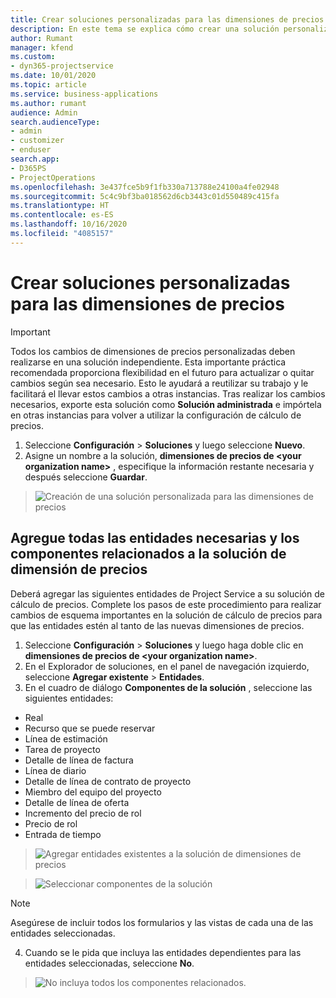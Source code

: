 ```yaml
---
title: Crear soluciones personalizadas para las dimensiones de precios
description: En este tema se explica cómo crear una solución personalizada al crear dimensiones de precios personalizadas.
author: Rumant
manager: kfend
ms.custom:
- dyn365-projectservice
ms.date: 10/01/2020
ms.topic: article
ms.service: business-applications
ms.author: rumant
audience: Admin
search.audienceType:
- admin
- customizer
- enduser
search.app:
- D365PS
- ProjectOperations
ms.openlocfilehash: 3e437fce5b9f1fb330a713788e24100a4fe02948
ms.sourcegitcommit: 5c4c9bf3ba018562d6cb3443c01d550489c415fa
ms.translationtype: HT
ms.contentlocale: es-ES
ms.lasthandoff: 10/16/2020
ms.locfileid: "4085157"
---
```

# <a name="create-custom-solutions-for-pricing-dimensions"></a>Crear soluciones personalizadas para las dimensiones de precios

> [!IMPORTANT]
> Todos los cambios de dimensiones de precios personalizadas deben realizarse en una solución independiente. Esta importante práctica recomendada proporciona flexibilidad en el futuro para actualizar o quitar cambios según sea necesario. Esto le ayudará a reutilizar su trabajo y le facilitará el llevar estos cambios a otras instancias. Tras realizar los cambios necesarios, exporte esta solución como **Solución administrada** e impórtela en otras instancias para volver a utilizar la configuración de cálculo de precios.

1. Seleccione **Configuración** > **Soluciones** y luego seleccione **Nuevo**. 
2. Asigne un nombre a la solución, **dimensiones de precios de \<your organization name>** , especifique la información restante necesaria y después seleccione **Guardar**.

> ![Creación de una solución personalizada para las dimensiones de precios](media/Creation-of-custom-pricing-dimension-solution.PNG)
  
## <a name="add-all-required-entities-and-related-components-to-the-pricing-dimension-solution"></a>Agregue todas las entidades necesarias y los componentes relacionados a la solución de dimensión de precios
Deberá agregar las siguientes entidades de Project Service a su solución de cálculo de precios. Complete los pasos de este procedimiento para realizar cambios de esquema importantes en la solución de cálculo de precios para que las entidades estén al tanto de las nuevas dimensiones de precios.

1. Seleccione **Configuración** > **Soluciones** y luego haga doble clic en **dimensiones de precios de \<your organization name>**. 
2. En el Explorador de soluciones, en el panel de navegación izquierdo, seleccione **Agregar existente** > **Entidades**.
3. En el cuadro de diálogo **Componentes de la solución** , seleccione las siguientes entidades:

- Real
- Recurso que se puede reservar
- Línea de estimación
- Tarea de proyecto
- Detalle de línea de factura
- Línea de diario
- Detalle de línea de contrato de proyecto
- Miembro del equipo del proyecto
- Detalle de línea de oferta
- Incremento del precio de rol
- Precio de rol 
- Entrada de tiempo 

> ![Agregar entidades existentes a la solución de dimensiones de precios](media/Existing-entities-to-PD-solution.png)

> ![Seleccionar componentes de la solución](media/Dimension-Components.png)

> [!NOTE]
> Asegúrese de incluir todos los formularios y las vistas de cada una de las entidades seleccionadas.

4. Cuando se le pida que incluya las entidades dependientes para las entidades seleccionadas, seleccione **No**.

> ![No incluya todos los componentes relacionados.](media/Do-not-include-required.png)


